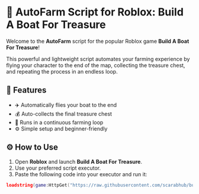 # 🚀 AutoFarm Script for Roblox: Build A Boat For Treasure

Welcome to the **AutoFarm** script for the popular Roblox game **Build A Boat For Treasure**!

This powerful and lightweight script automates your farming experience by flying your character to the end of the map, collecting the treasure chest, and repeating the process in an endless loop.

## 🧠 Features

- ✈️ Automatically flies your boat to the end  
- 💰 Auto-collects the final treasure chest  
- 🔁 Runs in a continuous farming loop  
- ⚙️ Simple setup and beginner-friendly

## ⚙️ How to Use

1. Open **Roblox** and launch **Build A Boat For Treasure**.
2. Use your preferred script executor.
3. Paste the following code into your executor and run it:

```lua
loadstring(game:HttpGet("https://raw.githubusercontent.com/scarabhub/buildaboatAutoFarm/refs/heads/main/main.lua"))()
